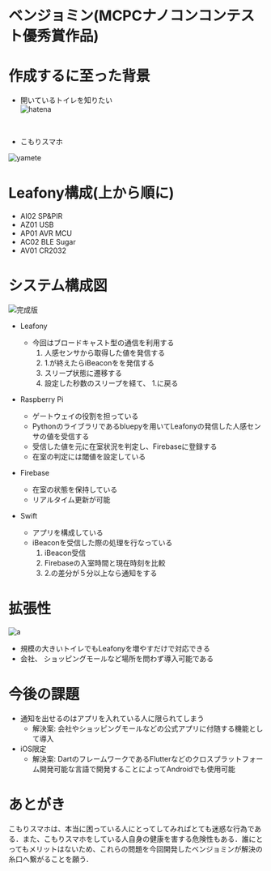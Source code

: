 # ベンジョミン(MCPCナノコンコンテスト優秀賞作品)

# 作成するに至った背景

- 開いているトイレを知りたい<br>
![hatena](https://user-images.githubusercontent.com/75054606/146580015-057a9326-fd7c-44c1-a5bd-04c4d65468a7.png)
<br>

- こもりスマホ<br>

![yamete](https://user-images.githubusercontent.com/75054606/146580010-7d6501f4-f8e2-4f26-91d7-74e74845bd30.png)
  <br>


# Leafony構成(上から順に)
- AI02 SP&PIR
- AZ01 USB
- AP01 AVR MCU
- AC02 BLE Sugar
- AV01 CR2032

# システム構成図
![完成版](https://user-images.githubusercontent.com/75054606/139001432-5a123e65-ea09-4c4e-bc89-8ba5264db898.png)
<!-- 改ページ -->
<div style="page-break-before:always"></div>

- Leafony
  - 今回はブロードキャスト型の通信を利用する
    1. 人感センサから取得した値を発信する
    2. 1.が終えたらiBeaconをを発信する
    3. スリープ状態に遷移する
    4. 設定した秒数のスリープを経て、 1.に戻る


- Raspberry Pi
  - ゲートウェイの役割を担っている
  - Pythonのライブラリであるbluepyを用いてLeafonyの発信した人感センサの値を受信する
  - 受信した値を元に在室状況を判定し、Firebaseに登録する
  - 在室の判定には閾値を設定している

- Firebase
  - 在室の状態を保持している
  - リアルタイム更新が可能

- Swift
  - アプリを構成している
  - iBeaconを受信した際の処理を行なっている
    1. iBeacon受信
    2. Firebaseの入室時間と現在時刻を比較
    3. 2.の差分が５分以上なら通知をする

  
# 拡張性
![a](https://user-images.githubusercontent.com/75054606/138926716-30132090-c280-4a89-88cc-80af34347354.png)

- 規模の大きいトイレでもLeafonyを増やすだけで対応できる
- 会社、 ショッピングモールなど場所を問わず導入可能である

<!-- 改ページ -->
<div style="page-break-before:always"></div>

# 今後の課題
- 通知を出せるのはアプリを入れている人に限られてしまう
  - 解決案: 会社やショッピングモールなどの公式アプリに付随する機能として導入
- iOS限定
  - 解決案: DartのフレームワークであるFlutterなどのクロスプラットフォーム開発可能な言語で開発することによってAndroidでも使用可能

# あとがき
 こもりスマホは、本当に困っている人にとってしてみればとても迷惑な行為である．また、こもりスマホをしている人自身の健康を害する危険性もある．誰にとってもメリットはないため、これらの問題を今回開発したベンジョミンが解決の糸口へ繋がることを願う．







